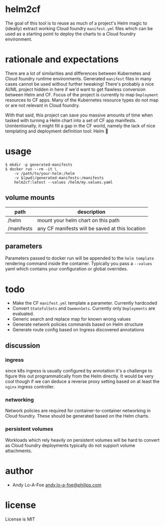 # helm2cf

The goal of this tool is to reuse as much of a project's Helm magic to (ideally) extract working Cloud foundry `manifest.yml` files which can be used as a starting point to deploy the charts to a Cloud foundry environment. 

# rationale and expectations

There are a lot of similarities and differences between Kubernetes and Cloud foundry runtime environments. Generated `manifest` files in many cases cannot be used without further tweaking! There's probably a nice AI/ML project hidden in here if we'd want to get flawless conversion between Helm and CF. Focus of the project is currently to map `Deployment` resources to CF apps.
Many of the Kubernetes resource types do not map or are not relevant in Cloud foundry.

With that said, this project can save you massive amounts of time when tasked with turning a Helm chart into a set of CF app manifests. Unintentionally, it might fill a gap in the CF world, namely the lack of nice templating and deployment definition tool: Helm 🙈

# usage

```
$ mkdir -p generated-manifests
$ docker run --rm -it \
    -v /path/to/your-helm:/helm 
    -v $(pwd)/generated-manifests:/manifests 
    helm2cf:latest --values /helm/my.values.yaml
```

## volume mounts

| path | description |
|------|-------------|
| /helm | mount your helm chart on this path |
| /manifests | any CF manifests will be saved at this location |

## parameters
Parameters passed to docker run will be appended to the `helm template` rendering command inside the container. Typically you pass a `--values` yaml which contains your configuration or global overrides.

# todo
- Make the CF `manifest.yml` template a parameter. Currently hardcoded
- Convert `StatefulSets` and `DaemonSets`. Currently only `Deployments` are evaluated.
- Generic search and replace map for known wrong values
- Generate network policies commands based on Helm structure
- Generate route config based on Ingress discovered annotations

## discussion

### ingress
since k8s ingress is usually configured by annotation it's a challenge to figure this out programmatically from the Helm directly. It would be very cool though if we can deduce a reverse proxy setting based on at least the `nginx` ingress controller.

### networking
Network policies are required for container-to-container networking in Cloud foundry. These should be generated based on the Helm charts.

### persistent volumes
Workloads which rely heavily on persistent volumes will be hard to convert as Cloud foundry deployments typically do not support volume attachments.

# author

- Andy Lo-A-Foe <andy.lo-a-foe@philips.com>

# license

License is MIT
